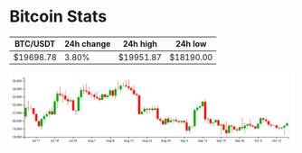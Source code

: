 # Bitcoin Stats

BTC/USDT|24h change|24h high|24h low|
|---|---|---|---|
|$19698.78|3.80%|$19951.87|$18190.00|

<img src="./chart.svg">
